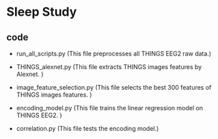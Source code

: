 # Sleep Study

## code

* run_all_scripts.py (This file preprocesses all THINGS EEG2 raw data.)

* THINGS_alexnet.py (This file extracts THINGS images features by Alexnet. )

* image_feature_selection.py (This file selects the best 300 features of THINGS images features. )

* encoding_model.py (This file trains the linear regression model on THINGS EEG2. )

* correlation.py (This file tests the encoding model.)